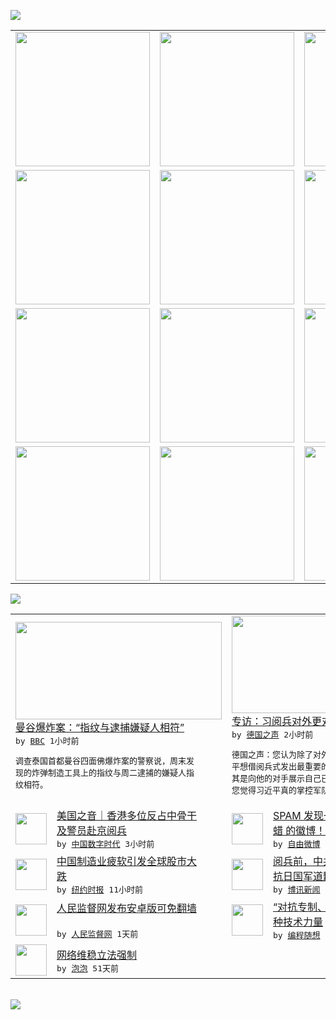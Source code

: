

<a href="https://github.com/greatfire/z/raw/master/FreeBrowser.apk"><img src="https://raw.githubusercontent.com/greatfire/wiki/master/x/header.png" /></a><table><tr><td width="262" align="center" valign="center"><a href="https://github.com/greatfire/wiki/wiki/nyt" title="纽约时报中文网 国际纵览"><img src="https://raw.githubusercontent.com/greatfire/wiki/master/x/nyt_flag.png" width="215"/></a></td><td width="262" align="center" valign="center"><a href="https://github.com/greatfire/wiki/wiki/dw" title=""><img src="https://raw.githubusercontent.com/greatfire/wiki/master/x/dw_flag.png" width="215"/></a></td><td width="262" align="center" valign="center"><a href="https://github.com/greatfire/wiki/wiki/rmjd" title=""><img src="https://raw.githubusercontent.com/greatfire/wiki/master/x/rmjd_flag.png" width="215"/></a></td></tr><tr><td width="262" align="center" valign="center"><a href="https://github.com/paopaonetizen/website" title="泡泡 - 未经审查的互联网信息"><img src="https://raw.githubusercontent.com/greatfire/wiki/master/x/pp_flag.png" width="215"/></a></td><td width="262" align="center" valign="center"><a href="https://github.com/getlantern/mirror" title="以及自由微博和GreatFire.org官方中文论坛"><img src="https://raw.githubusercontent.com/greatfire/wiki/master/x/lantern_flag.png" width="215"/></a></td><td width="262" align="center" valign="center"><a href="https://github.com/cdtmirrors/m/" title=""><img src="https://raw.githubusercontent.com/greatfire/wiki/master/x/cdt_flag.png" width="215"/></a></td></tr><tr><td width="262" align="center" valign="center"><a href="https://github.com/program-think/blog" title="编程随想的博客"><img src="https://raw.githubusercontent.com/greatfire/wiki/master/x/pt_flag.png" width="215"/></a></td><td width="262" align="center" valign="center"><a href="https://github.com/greatfire/wiki/wiki/bbc" title=""><img src="https://raw.githubusercontent.com/greatfire/wiki/master/x/bbc_flag.png" width="215"/></a></td><td width="262" align="center" valign="center"><a href="https://github.com/freeweibo/s" title="自由微博 - 匿名和不受屏蔽的新浪微博搜索"><img src="https://raw.githubusercontent.com/greatfire/wiki/master/x/fw_flag.png" width="215"/></a></td></tr><tr><td width="262" align="center" valign="center"><a href="https://github.com/greatfire/wiki/wiki/google" title=""><img src="https://raw.githubusercontent.com/greatfire/wiki/master/x/google_flag.png" width="215"/></a></td><td width="262" align="center" valign="center"><a href="https://github.com/bxnews/boxun" title=""><img src="https://raw.githubusercontent.com/greatfire/wiki/master/x/bx_flag.png" width="215"/></a></td><td width="262" align="center" valign="center"><a href="https://github.com/greatfire/wiki/wiki/open-source" title="欢迎访问GreatFire.org开发者项目网站"><img src="https://raw.githubusercontent.com/greatfire/wiki/master/x/open-source_flag.png" width="215"/></a></td></tr></table><img src="https://raw.githubusercontent.com/greatfire/wiki/master/x/newsfeed text.png" /><table cols="4"><tr><td colspan="2" width="380"><a href="http://www.bbc.com/zhongwen/simp/world/2015/09/150902_thai_blast_fingerprints"><img src="http://ichef.bbci.co.uk/news/ws/106/amz/worldservice/live/assets/images/2015/09/01/150901125122_thai_2nd_suspect_304x171_epa_nocredit.jpg" width="330" height="156"/></a></br><a href="http://www.bbc.com/zhongwen/simp/world/2015/09/150902_thai_blast_fingerprints">曼谷爆炸案：“指纹与逮捕嫌疑人相符”</a></br><kbd> by <a href="http://www.bbc.co.uk/zhongwen/simp">BBC</a> 1小时前 </kbd></br><pre>调查泰国首都曼谷四面佛爆炸案的警察说，周末发<br/>现的炸弹制造工具上的指纹与周二逮捕的嫌疑人指<br/>纹相符。</pre></td><td colspan="2" width="380"><a href="http://dw.com/p/1GQ44?maca=chi-GK-text-greatfire-all-chinese-15625-xml-mrss"><img src="http://www.dw.com/image/0,,17080620_302,00.jpg" width="330" height="156"/></a></br><a href="http://dw.com/p/1GQ44?maca=chi-GK-text-greatfire-all-chinese-15625-xml-mrss">专访：习阅兵对外更对内 连战到场不为怪</a></br><kbd> by <a href="http://dw.de">德国之声</a> 2小时前 </kbd></br><pre>德国之声：您认为除了对外彰显实力外，这次习近<br/>平想借阅兵式发出最重要的信号是针对国内的，尤<br/>其是向他的对手展示自己已掌控中国的军队。但是<br/>您觉得习近平真的掌控军队了吗...</pre></td></tr><tr><td><img src="http://chinadigitaltimes.net/chinese/files/2015/09/B1436D1A-B347-4467-9E23-99287B2F6204_w640_r1_s.jpg" width="50" height="50"/></td><td width="280"><a href="http://feedproxy.google.com/~r/chinadigitaltimes/IyPt/~3/fj_rD3Y9IZ0/">美国之音｜香港多位反占中骨干<br/>及警员赴京阅兵</a></br><kbd> by <a href="http://chinadigitaltimes.net/chinese/">中国数字时代</a> 3小时前 </kbd></td><td><img src="https://raw.githubusercontent.com/greatfire/wiki/master/x/fw_logo.png" width="50" height="50"/></td><td width="280"><a href="https://freeweibo.com/weibo/3882700186310903">SPAM 发现一个琥 珀 蜜<br/> 蜡 的徽博！超赞哦~~</a></br><kbd> by <a href="https://freeweibo.com/">自由微博</a> 3小时前 </kbd></td></tr><tr><td><img src="https://raw.githubusercontent.com/greatfire/wiki/master/x/nyt_logo.png" width="50" height="50"/></td><td width="280"><a href="https://dghiur1u8xlqa.cloudfront.net/business/20150902/c02db-markets/">中国制造业疲软引发全球股市大<br/>跌</a></br><kbd> by <a href="http://m.cn.nytimes.com/">纽约时报</a> 11小时前 </kbd></td><td><img src="https://raw.githubusercontent.com/greatfire/wiki/master/x/bx_logo.png" width="50" height="50"/></td><td width="280"><a href="http://www.boxun.com/news/gb/pubvp/2015/09/201509020622.shtml">阅兵前，中共党国应为镇压抗战<br/>抗日国军道歉谢罪/淳于雁</a></br><kbd> by <a href="http://www.boxun.com">博讯新闻</a> 1天前 </kbd></td></tr><tr><td><img src="https://raw.githubusercontent.com/greatfire/wiki/master/x/rmjd_logo.png" width="50" height="50"/></td><td width="280"><a href="http://www.rmjdw.com//gonggao/2015/0901/15165.html">人民监督网发布安卓版可免翻墙<br/> </a></br><kbd> by <a href="http://www.rmjdw.com/">人民监督网</a> 1天前 </kbd></td><td><img src="https://raw.githubusercontent.com/greatfire/wiki/master/x/pt_logo.png" width="50" height="50"/></td><td width="280"><a href="http://feedproxy.google.com/~r/programthink/~3/vOvckDbfIls/Technology-and-Freedom.html">“对抗专制、捍卫自由”的 N<br/> 种技术力量</a></br><kbd> by <a href="http://program-think.blogspot.com">编程随想</a> 2天前 </kbd></td></tr><tr><td><img src="http://pao-pao.net/sites/pao-pao.net/files/styles/base_adaptive/public/6523513689_baeec3c53c_z_0.jpg?itok=NM8cQ_d1" width="50" height="50"/></td><td width="280"><a href="https://pao-pao.net/article/593">网络维稳立法强制</a></br><kbd> by <a href="https://pao-pao.net">泡泡</a> 51天前 </kbd></td></table></br><a href="https://github.com/greatfire/z/raw/master/FreeBrowser.apk"><img src="https://raw.githubusercontent.com/greatfire/wiki/master/x/download app.png" /></a>